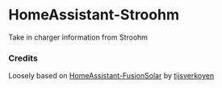 # HomeAssistant-Stroohm
Take in charger information from Stroohm

### Credits
Loosely based on [HomeAssistant-FusionSolar](https://github.com/tijsverkoyen/HomeAssistant-FusionSolar) by [tijsverkoyen](https://github.com/tijsverkoyen)